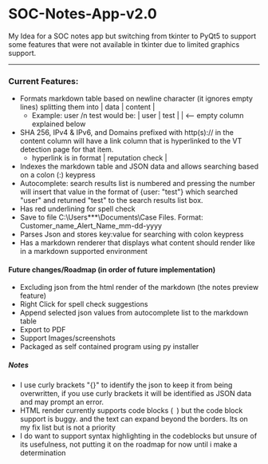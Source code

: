 # SOC-Notes-App-v2.0
My Idea for a SOC notes app but switching from tkinter to PyQt5 to support some features that were not available in tkinter due to limited graphics support.

---------------------------------

### Current Features:
- Formats markdown table based on newline character (it ignores empty lines) splitting them into  | data | content |
  - Example: user /n test would be: | user | test |  | <-- empty column explained below
- SHA 256, IPv4 & IPv6, and Domains prefixed with http(s):// in the content column will have a link column that is hyperlinked to the VT detection page for that item.
  - hyperlink is in format | reputation check |
- Indexes the markdown table and JSON data and allows searching based on a colon (:) keypress
- Autocomplete: search results list is numbered and pressing the number will insert that value in the format of {user: "test"} which searched "user" and returned "test" to the search results list box.
- Has red underlining for spell check
- Save to file C:\Users\***\Documents\Case Files. Format: Customer_name_Alert_Name_mm-dd-yyyy
- Parses Json and stores key:value for searching with colon keypress
- Has a markdown renderer that displays what content should render like in a markdown supported environment



#### Future changes/Roadmap (in order of future implementation)
- Excluding json from the html render of the markdown (the notes preview feature)
- Right Click for spell check suggestions
- Append selected json values from autocomplete list to the markdown table
- Export to PDF
- Support Images/screenshots
- Packaged as self contained program using py installer

##### Notes
- I use curly brackets "{}" to identify the json to keep it from being overwritten, if you use curly brackets it will be identified as JSON data and may prompt an error.
- HTML render currently supports code blocks (``` ```) but the code block support is buggy. and the text can expand beyond the borders. Its on my fix list but is not
a priority
- I do want to support syntax highlighting in the codeblocks but unsure of its usefulness, not putting it on the roadmap for now until i make a determination
